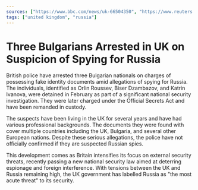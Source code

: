 ```yaml
---
sources: ["https://www.bbc.com/news/uk-66504350", "https://www.reuters.com/world/suspected-russian-spies-arrested-britain-bbc-reports-2023-08-15/"]
tags: ["united kingdom", "russia"]
---
```

# Three Bulgarians Arrested in UK on Suspicion of Spying for Russia

British police have arrested three Bulgarian nationals on charges of possessing fake identity documents amid allegations of spying for Russia. The individuals, identified as Orlin Roussev, Biser Dzambazov, and Katrin Ivanova, were detained in February as part of a significant national security investigation. They were later charged under the Official Secrets Act and have been remanded in custody.

The suspects have been living in the UK for several years and have had various professional backgrounds. The documents they were found with cover multiple countries including the UK, Bulgaria, and several other European nations. Despite these serious allegations, the police have not officially confirmed if they are suspected Russian spies.

This development comes as Britain intensifies its focus on external security threats, recently passing a new national security law aimed at deterring espionage and foreign interference. With tensions between the UK and Russia remaining high, the UK government has labelled Russia as "the most acute threat" to its security.
